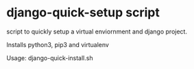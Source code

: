 # django-quick-setup script
script to quickly setup a virtual enviornment and django project. 

Installs python3, pip3 and virtualenv


Usage: django-quick-install.sh <Project directory> <Project-Name>
